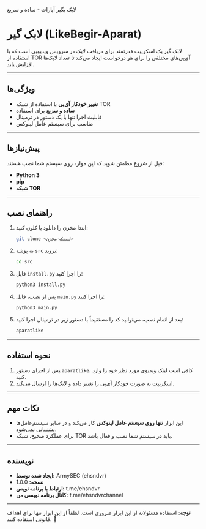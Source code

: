لایک بگیر آپارات - ساده و سریع
# لابک گیر (LikeBegir-Aparat)

لابک گیر یک اسکریپت قدرتمند برای دریافت لایک در سرویس ویدیویی است که با استفاده از TOR آی‌پی‌های مختلفی را برای هر درخواست ایجاد می‌کند تا تعداد لایک‌ها افزایش یابد.

---

## ویژگی‌ها

- **تغییر خودکار آی‌پی** با استفاده از شبکه TOR
- **ساده و سریع** برای استفاده
- قابلیت اجرا تنها با یک دستور در ترمینال
- مناسب برای سیستم عامل لینوکس

---

## پیش‌نیازها

قبل از شروع مطمئن شوید که این موارد روی سیستم شما نصب هستند:
- **Python 3**
- **pip**
- **شبکه TOR**

---

## راهنمای نصب

1. ابتدا مخزن را دانلود یا کلون کنید:
   ```bash
   git clone <لینک-مخزن>
   ```
   
2. به پوشه `src` بروید:
   ```bash
   cd src
   ```

3. فایل `install.py` را اجرا کنید:
   ```bash
   python3 install.py
   ```

4. پس از نصب، فایل `main.py` را اجرا کنید:
   ```bash
   python3 main.py
   ```

5. بعد از اتمام نصب، می‌توانید کد را مستقیماً با دستور زیر در ترمینال اجرا کنید:
   ```bash
   aparatlike
   ```

---

## نحوه استفاده

1. پس از اجرای دستور `aparatlike`، کافی است لینک ویدیوی مورد نظر خود را وارد کنید.
2. اسکریپت به صورت خودکار آی‌پی را تغییر داده و لایک‌ها را ارسال می‌کند.

---

## نکات مهم

- این ابزار **تنها روی سیستم عامل لینوکس** کار می‌کند و در سایر سیستم‌عامل‌ها پشتیبانی نمی‌شود.
- برای عملکرد صحیح، شبکه TOR باید در سیستم شما نصب و فعال باشد.

---

## نویسنده

- **ایجاد شده توسط:** ArmySEC (ehsndvr)  
- **نسخه:** 1.0.0
- **ارتباط با برنامه نویس:** t.me/ehsndvr
- **کانال برنامه نویسی من:** t.me/ehsndvrchannel
---

**توجه:** استفاده مسئولانه از این ابزار ضروری است. لطفاً از این ابزار تنها برای اهداف قانونی استفاده کنید. 🚀

